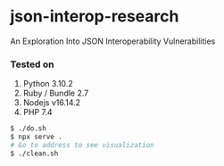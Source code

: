 # json-interop-research
An Exploration Into JSON Interoperability Vulnerabilities

### Tested on
1. Python 3.10.2
2. Ruby / Bundle 2.7
3. Nodejs v16.14.2
4. PHP 7.4

``` bash
$ ./do.sh
$ npx serve .
# Go to address to see visualization
$ ./clean.sh
```
